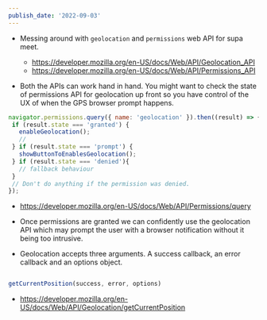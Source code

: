 ```yaml
---
publish_date: '2022-09-03'
---
```

- Messing around with `geolocation` and `permissions` web API for supa meet.
	- https://developer.mozilla.org/en-US/docs/Web/API/Geolocation_API
	- https://developer.mozilla.org/en-US/docs/Web/API/Permissions_API

- Both the APIs can work hand in hand. You might want to check the state of permissions API for geolocation up front so you have control of the UX of when the GPS browser prompt happens.
```js
navigator.permissions.query({ name: 'geolocation' }).then((result) => {
 if (result.state === 'granted') {
   enableGeolocation();
   // 
 } if (result.state === 'prompt') {
   showButtonToEnablesGeolocation();
 } if (result.state === 'denied'){
   // fallback behaviour
 }
 // Don't do anything if the permission was denied.
});
```
- https://developer.mozilla.org/en-US/docs/Web/API/Permissions/query


- Once permissions are granted we can confidently use the geolocation API which may prompt the user with a browser notification without it being too intrusive.

- Geolocation accepts three arguments. A success callback, an error callback and an options object.

```js

getCurrentPosition(success, error, options)

```

- https://developer.mozilla.org/en-US/docs/Web/API/Geolocation/getCurrentPosition
